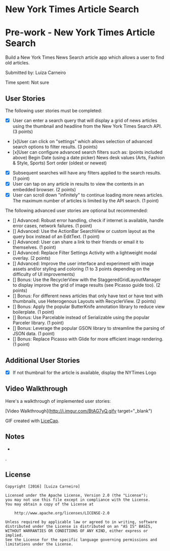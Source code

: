 # New York Times Article Search

# Pre-work - New York Times Article Search

Build a New York Times News Search article app which allows a user to find old articles.

Submitted by: Luiza Carneiro

Time spent: Not sure

## User Stories

The following user stories must be completed:

* [x] User can enter a search query that will display a grid of news articles using the thumbnail and headline from the New York Times Search API. (3 points)
* [x]User can click on "settings" which allows selection of advanced search options to filter results. (3 points)
* [x]User can configure advanced search filters such as: (points included above)
Begin Date (using a date picker)
News desk values (Arts, Fashion & Style, Sports)
Sort order (oldest or newest)
* [x] Subsequent searches will have any filters applied to the search results. (1 point)
* [x] User can tap on any article in results to view the contents in an embedded browser. (2 points)
* [x] User can scroll down "infinitely" to continue loading more news articles. The maximum number of articles is limited by the API search. (1 point)

The following advanced user stories are optional but recommended:

* [] Advanced: Robust error handling, check if internet is available, handle error cases, network failures. (1 point)
* [] Advanced: Use the ActionBar SearchView or custom layout as the query box instead of an EditText. (1 point)
* [] Advanced: User can share a link to their friends or email it to themselves. (1 point)
* [] Advanced: Replace Filter Settings Activity with a lightweight modal overlay. (2 points)
* [] Advanced: Improve the user interface and experiment with image assets and/or styling and coloring (1 to 3 points depending on the difficulty of UI improvements)
* [] Bonus: Use the RecyclerView with the StaggeredGridLayoutManager to display improve the grid of image results (see Picasso guide too). (2 points)
* [] Bonus: For different news articles that only have text or have text with thumbnails, use Heterogenous Layouts with RecyclerView. (2 points)
* [] Bonus: Apply the popular ButterKnife annotation library to reduce view boilerplate. (1 point)
* [] Bonus: Use Parcelable instead of Serializable using the popular Parceler library. (1 point)
* [] Bonus: Leverage the popular GSON library to streamline the parsing of JSON data. (1 point)
* [] Bonus: Replace Picasso with Glide for more efficient image rendering. (1 point)

## Additional User Stories
* [x] If not thumbnail for the article is available, display the NYTimes Logo

## Video Walkthrough 

Here's a walkthrough of implemented user stories:

[Video Walkthrough](http://i.imgur.com/BtAG7yQ.gifv target="_blank")

GIF created with [LiceCap](http://www.cockos.com/licecap/).

## Notes
* 
.

## License

    Copyright [2016] [Luiza Carneiro]

    Licensed under the Apache License, Version 2.0 (the "License");
    you may not use this file except in compliance with the License.
    You may obtain a copy of the License at

        http://www.apache.org/licenses/LICENSE-2.0

    Unless required by applicable law or agreed to in writing, software
    distributed under the License is distributed on an "AS IS" BASIS,
    WITHOUT WARRANTIES OR CONDITIONS OF ANY KIND, either express or implied.
    See the License for the specific language governing permissions and
    limitations under the License.
